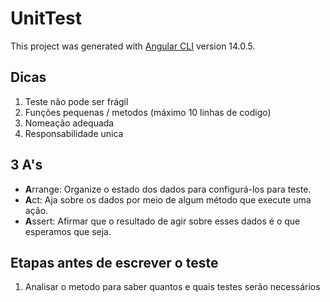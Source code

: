 # UnitTest

This project was generated with [Angular CLI](https://github.com/angular/angular-cli) version 14.0.5.

## Dicas
1. Teste não pode ser frágil
2. Funções pequenas / metodos (máximo 10 linhas de codigo)
3. Nomeação adequada
4. Responsabilidade unica

## 3 A's
- **A**rrange: Organize o estado dos dados para configurá-los para teste.
- **A**ct: Aja sobre os dados por meio de algum método que execute uma ação.
- **A**ssert: Afirmar que o resultado de agir sobre esses dados é o que esperamos que seja.

## Etapas antes de escrever o teste
1. Analisar o metodo para saber quantos e quais testes serão necessários 